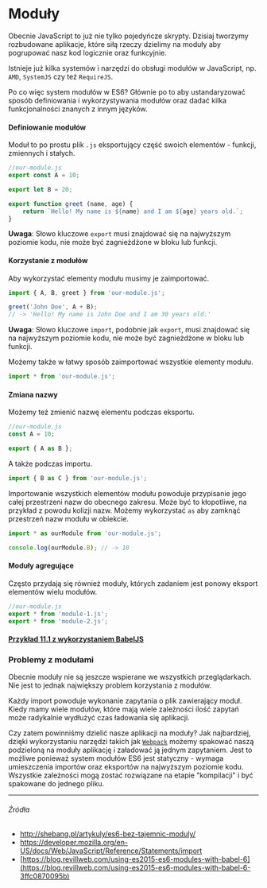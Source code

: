 # Moduły

Obecnie JavaScript to już nie tylko pojedyńcze skrypty. Dzisiaj tworzymy rozbudowane aplikacje, które siłą rzeczy dzielimy na moduły aby pogrupować nasz kod logicznie oraz funkcyjnie. 

Istnieje już kilka systemów i narzędzi do obsługi modułów w JavaScript, np. `AMD`, `SystemJS` czy też `RequireJS`. 

Po co więc system modułów w ES6? Głównie po to aby ustandaryzować sposób definiowania  i wykorzystywania modułów oraz dadać kilka funkcjonalności znanych z innym języków. 

#### Definiowanie modułów

Moduł to po prostu plik `.js` eksportujący część swoich elementów - funkcji, zmiennych i stałych.


```js
//our-module.js
export const A = 10;

export let B = 20;

export function greet (name, age) {
    return `Hello! My name is ${name} and I am ${age} years old.`;
}
```

**Uwaga**: Słowo kluczowe `export` musi znajdować się na najwyższym poziomie kodu, nie może być zagnieżdżone w bloku lub funkcji.

#### Korzystanie z modułów

Aby wykorzystać elementy modułu musimy je zaimportować.

```js
import { A, B, greet } from 'our-module.js';

greet('John Doe', A + B);
// -> 'Hello! My name is John Doe and I am 30 years old.'
```

**Uwaga**: Słowo kluczowe `import`, podobnie jak `export`, musi znajdować się na najwyższym poziomie kodu, nie może być zagnieżdżone w bloku lub funkcji.

Możemy także w łatwy sposób zaimportować wszystkie elementy modułu.

```js
import * from 'our-module.js';
``` 

#### Zmiana nazwy

Możemy też zmienić nazwę elementu podczas eksportu.

```js
//our-module.js
const A = 10;

export { A as B };
```

A także podczas importu.

```js
import { B as C } from 'our-module.js'; 
```

Importowanie wszystkich elementów modułu powoduje przypisanie jego całej przestrzeni nazw do obecnego zakresu. Może być to kłopotliwe, na przykład z powodu kolizji nazw. Możemy wykorzystać `as` aby zamknąć przestrzeń nazw modułu w obiekcie.

```js
import * as ourModule from 'our-module.js';

console.log(ourModule.B); // -> 10
```

#### Moduły agregujące

Często przydają się również moduły, których zadaniem jest ponowy eksport elementów wielu modułów.

```js
//our-module.js
export * from 'module-1.js';
export * from 'module-2.js';
```

#### [Przykład 11.1 z wykorzystaniem BabelJS](https://github.com/mmotel/es6-modules-demo) 


### Problemy z modułami

Obecnie moduły nie są jeszcze wspierane we wszystkich przeglądarkach. Nie jest to jednak największy problem korzystania z modułów. 

Każdy import powoduje wykonanie zapytania o plik zawierający moduł. Kiedy mamy wiele modułów, które mają wiele zależności ilość zapytań może radykalnie wydłużyć czas ładowania się aplikacji. 

Czy zatem powinniśmy dzielić nasze aplikacji na moduły? Jak najbardziej, dzięki wykorzystaniu narzędzi takich jak [`Webpack`](https://webpack.js.org) możemy spakować naszą podzieloną na moduły aplikację i załadować ją jednym zapytaniem. Jest to możliwe ponieważ system modułów ES6 jest statyczny - wymaga umieszczenia importów oraz eksportów na najwyższym poziomie kodu. Wszystkie zależności mogą zostać rozwiązane na etapie "kompilacji" i być spakowane do jednego pliku.

---

###### Źródła

* http://shebang.pl/artykuly/es6-bez-tajemnic-moduly/
* https://developer.mozilla.org/en-US/docs/Web/JavaScript/Reference/Statements/import
* [https://blog.revillweb.com/using-es2015-es6-modules-with-babel-6](https://blog.revillweb.com/using-es2015-es6-modules-with-babel-6-3ffc0870095b)